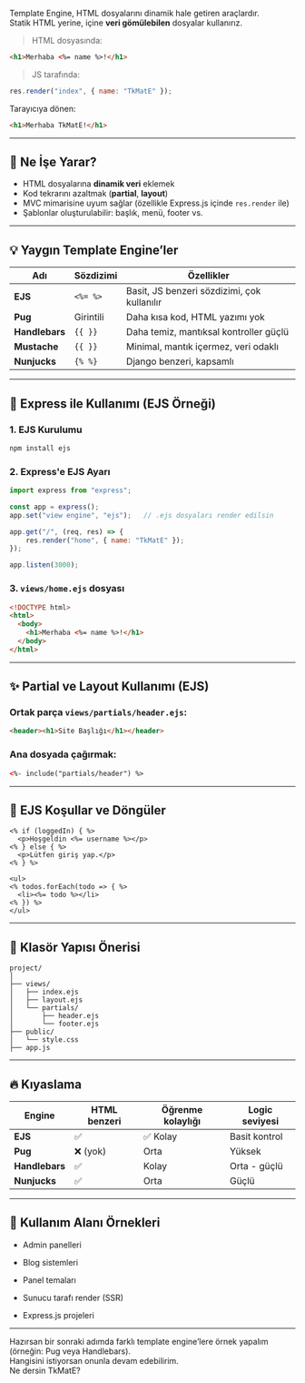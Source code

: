 
Template Engine, HTML dosyalarını dinamik hale getiren araçlardır.  
Statik HTML yerine, içine **veri gömülebilen** dosyalar kullanırız.

> HTML dosyasında:

```html
<h1>Merhaba <%= name %>!</h1>
```

> JS tarafında:

```js
res.render("index", { name: "TkMatE" });
```

Tarayıcıya dönen:

```html
<h1>Merhaba TkMatE!</h1>
```

---

## 🧠 Ne İşe Yarar?

- HTML dosyalarına **dinamik veri** eklemek
- Kod tekrarını azaltmak (**partial**, **layout**)
- MVC mimarisine uyum sağlar (özellikle Express.js içinde `res.render` ile)
- Şablonlar oluşturulabilir: başlık, menü, footer vs.

---

## 💡 Yaygın Template Engine’ler

|Adı|Sözdizimi|Özellikler|
|---|---|---|
|**EJS**|`<%= %>`|Basit, JS benzeri sözdizimi, çok kullanılır|
|**Pug**|Girintili|Daha kısa kod, HTML yazımı yok|
|**Handlebars**|`{{ }}`|Daha temiz, mantıksal kontroller güçlü|
|**Mustache**|`{{ }}`|Minimal, mantık içermez, veri odaklı|
|**Nunjucks**|`{% %}`|Django benzeri, kapsamlı|

---

## 🔄 Express ile Kullanımı (EJS Örneği)

### 1. EJS Kurulumu

```bash
npm install ejs
```

### 2. Express'e EJS Ayarı

```js
import express from "express";

const app = express();
app.set("view engine", "ejs");   // .ejs dosyaları render edilsin

app.get("/", (req, res) => {
    res.render("home", { name: "TkMatE" });
});

app.listen(3000);
```

### 3. `views/home.ejs` dosyası

```html
<!DOCTYPE html>
<html>
  <body>
    <h1>Merhaba <%= name %>!</h1>
  </body>
</html>
```

---

## ✨ Partial ve Layout Kullanımı (EJS)

### Ortak parça `views/partials/header.ejs`:

```html
<header><h1>Site Başlığı</h1></header>
```

### Ana dosyada çağırmak:

```html
<%- include("partials/header") %>
```

---

## 🔁 EJS Koşullar ve Döngüler

```ejs
<% if (loggedIn) { %>
  <p>Hoşgeldin <%= username %></p>
<% } else { %>
  <p>Lütfen giriş yap.</p>
<% } %>

<ul>
<% todos.forEach(todo => { %>
  <li><%= todo %></li>
<% }) %>
</ul>
```

---

## 📂 Klasör Yapısı Önerisi

```
project/
│
├── views/
│   ├── index.ejs
│   ├── layout.ejs
│   └── partials/
│       ├── header.ejs
│       └── footer.ejs
├── public/
│   └── style.css
├── app.js
```

---

## 🔥 Kıyaslama

|Engine|HTML benzeri|Öğrenme kolaylığı|Logic seviyesi|
|---|---|---|---|
|**EJS**|✅|✅ Kolay|Basit kontrol|
|**Pug**|❌ (yok)|Orta|Yüksek|
|**Handlebars**|✅|Kolay|Orta - güçlü|
|**Nunjucks**|✅|Orta|Güçlü|

---

## 🧪 Kullanım Alanı Örnekleri

- Admin panelleri
    
- Blog sistemleri
    
- Panel temaları
    
- Sunucu tarafı render (SSR)
    
- Express.js projeleri
    

---

Hazırsan bir sonraki adımda farklı template engine’lere örnek yapalım (örneğin: Pug veya Handlebars).  
Hangisini istiyorsan onunla devam edebilirim.  
Ne dersin TkMatE?